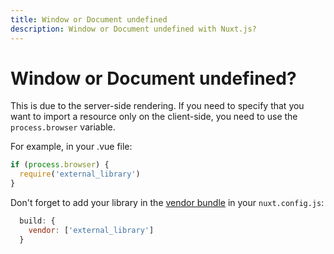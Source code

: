 ```yaml
---
title: Window or Document undefined
description: Window or Document undefined with Nuxt.js?
---
```


# Window or Document undefined?

This is due to the server-side rendering.
If you need to specify that you want to import a resource only on the client-side, you need to use the `process.browser` variable.

For example, in your .vue file:
```js
if (process.browser) {
  require('external_library')
}
```

Don't forget to add your library in the [vendor bundle](/api/configuration-build#build-vendor) in your `nuxt.config.js`:
```js
  build: {
    vendor: ['external_library']
  }
```
